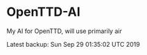 # OpenTTD-AI
My AI for OpenTTD, will use primarily air

Latest backup: Sun Sep 29 01:35:02 UTC 2019
